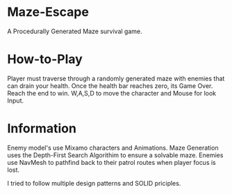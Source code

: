 # Maze-Escape

A Procedurally Generated Maze survival game.

# How-to-Play

Player must traverse through a randomly generated maze with enemies that can drain your health. Once the health bar reaches zero, its Game Over. Reach the end to win.
W,A,S,D to move the character and Mouse for look Input.

# Information

Enemy model's use Mixamo characters and Animations.
Maze Generation uses the Depth-First Search Algorithim to ensure a solvable maze.
Enemies use NavMesh to pathfind back to their patrol routes when player focus is lost.

I tried to follow multiple design patterns and SOLID priciples.


 
